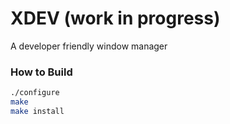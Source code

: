 # XDEV (work in progress)

A developer friendly window manager

### How to Build

```sh
./configure
make
make install
```

